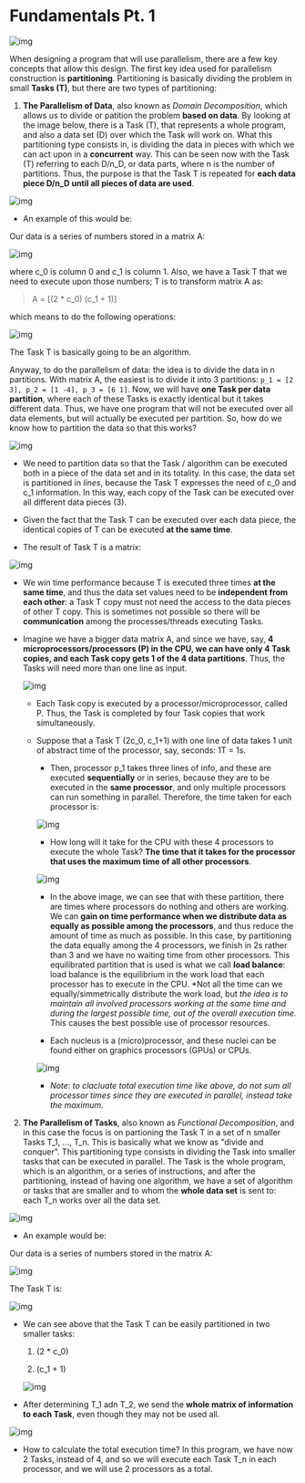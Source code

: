 # Fundamentals Pt. 1

![img](res/1.png)

When designing a program that will use parallelism, there are a few key concepts that allow this design. The first key idea used for parallelism construction is **partitioning**. Partitioning is basically dividing the problem in small **Tasks (T)**, but there are two types of partitioning:

1. **The Parallelism of Data**, also known as *Domain Decomposition*, which allows us to divide or patition the problem **based on data**. By looking at the image below, there is a Task (T), that represents a whole program, and also a data set (D) over which the Task will work on. What this partitioning type consists in, is dividing the data in pieces with which we can act upon in a **concurrent** way. This can be seen now with the Task (T) referring to each D/n_D, or data parts, where n is the number of partitions. Thus, the purpose is that the Task T is repeated for **each data piece D/n_D until all pieces of data are used**. 

![img](res/2.png)

- An example of this would be:

Our data is a series of numbers stored in a matrix A:

![img](res/3.png)

where c_0 is column 0 and c_1 is column 1. Also, we have a Task T that we need to execute upon those numbers; T is to transform matrix A as:

> A = [(2 * c_0) (c_1 + 1)]

which means to do the following operations:

![img](res/4.png)

The Task T is basically going to be an algorithm.

Anyway, to do the parallelism of data: the idea is to divide the data in n partitions. With matrix A, the easiest is to divide it into 3 partitions: `p_1 = [2 3], p_2 = [1 -4], p_3 = [6 1]`. Now, we will have **one Task per data partition**, where each of these Tasks is exactly identical but it takes different data. Thus, we have one program that will not be executed over all data elements, but will actually be executed per partition. So, how do we know how to partition the data so that this works?

![img](res/5.png)

- We need to partition data so that the Task / algorithm can be executed both in a piece of the data set and in its totality. In this case, the data set is partitioned in *lines*, because the Task T expresses the need of c_0 and c_1 information. In this way, each copy of the Task can be executed over all different data pieces (3).

- Given the fact that the Task T can be executed over each data piece, the identical copies of T can be executed **at the same time**.

- The result of Task T is a matrix:

![img](res/6.png)

- We win time performance because T is executed three times **at the same time**, and thus the data set values need to be **independent from each other**: a Task T copy must not need the access to the data pieces of other T copy. This is sometimes not possible so there will be **communication** among the processes/threads executing Tasks. 

- Imagine we have a bigger data matrix A, and since we have, say, **4 microprocessors/processors (P) in the CPU, we can have only 4 Task copies, and each Task copy gets 1 of the 4 data partitions**. Thus, the Tasks will need more than one line as input.

    ![img](res/7.png)

    - Each Task copy is executed by a processor/microprocessor, called P. Thus, the Task is completed by four Task copies that work simultaneously.

    - Suppose that a Task T (2c_0, c_1+1) with one line of data takes 1 unit of abstract time of the processor, say, seconds: 1T = 1s.

        - Then, processor p_1 takes three lines of info, and these are executed **sequentially** or in series, because they are to be executed in the **same processor**, and only multiple processors can run something in parallel. Therefore, the time taken for each processor is:

        ![img](res/8.png)

        - How long will it take for the CPU with these 4 processors to execute the whole Task? **The time that it takes for the processor that uses the maximum time of all other processors**.

        ![img](res/9.png)

        - In the above image, we can see that with these partition, there are times where processors do nothing and others are working. We can **gain on time performance when we distribute data as equally as possible among the processors**, and thus reduce the amount of time as much as possible. In this case, by partitioning the data equally among the 4 processors, we finish in 2s rather than 3 and we have no waiting time from other processors. This equilibrated partition that is used is what we call **load balance**: load balance is the equilibrium in the work load that each processor has to execute in the CPU. *Not all the time can we equally/simmetrically distribute the work load, but *the idea is to maintain all involved processors working at the same time and during the largest possible time, out of the overall execution time.* This causes the best possible use of processor resources.

        - Each nucleus is a (micro)processor, and these nuclei can be found either on graphics processors (GPUs) or CPUs.

        ![img](res/10.png)

        - *Note: to clacluate total execution time like above, do not sum all processor times since they are executed in parallel, instead take the maximum.*

2. **The Parallelism of Tasks**, also known as *Functional Decomposition*, and in this case the focus is on partioning the Task T in a set of n smaller Tasks T_1, ..., T_n. This is basically what we know as "divide and conquer". This partitioning type consists in dividing the Task into smaller tasks that can be executed in parallel. The Task is the whole program, which is an algorithm, or a series of instructions, and after the partitioning, instead of having one algorithm, we have a set of algorithm or tasks that are smaller and to whom the **whole data set** is sent to: each T_n works over all the data set.

![img](res/11.png)

- An example would be:

Our data is a series of numbers stored in the matrix A:

![img](res/3.png)

The Task T is: 

![img](res/12.png)

- We can see above that the Task T can be easily partitioned in two smaller tasks: 

    1. (2 * c_0)

    2. (c_1 + 1)

    ![img](res/13.png)

- After determining T_1 adn T_2, we send the **whole matrix of information to each Task**, even though they may not be used all.

![img](res/14.png)

- How to calculate the total execution time? In this program, we have now 2 Tasks, instead of 4, and so we will execute each Task T_n in each processor, and we will use 2 processors as a total.